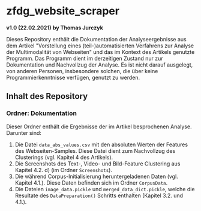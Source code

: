 # zfdg_website_scraper
**v1.0 (22.02.2021)**
**by Thomas Jurczyk**

Dieses Repository enthält die Dokumentation der Analyseergebnisse aus dem Artikel "Vorstellung eines (teil-)automatisierten Verfahrens zur Analyse der Multimodalität von Webseiten" und das im Kontext des Artikels genutzte Programm. Das Programm dient im derzeitigen Zustand nur zur Dokumentation und Nachvollzug der Analyse. Es ist nicht darauf ausgelegt, von anderen Personen, insbesondere solchen, die über keine Programmierkenntnisse verfügen, genutzt zu werden.

## Inhalt des Repository

### Ordner: Dokumentation

Dieser Ordner enthält die Ergebnisse der im Artikel besprochenen Analyse. Darunter sind:

1. Die Datei `data_abs_values.csv` mit den absoluten Werten der Features des Webseiten-Samples. Diese Datei dient zum Nachvollzug des Clusterings (vgl. Kapitel 4 des Artikels).
2. Die Screenshots des Text-, Video- und Bild-Feature Clustering aus Kapitel 4.2. d) (im Ordner `Screenshots`).
3. Die während Corpus-Initialisierung heruntergeladenen Daten (vgl. Kapitel 4.1.). Diese Daten befinden sich im Ordner `CorpusData`.
4. Die Dateien `image_data.pickle` und `merged_data_dict.pickle`, welche die Resultate des `DataPreparation()` Schritts enthalten (Kapitel 3.2. und 4.1.).

 
